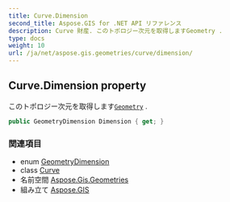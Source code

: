 ```yaml
---
title: Curve.Dimension
second_title: Aspose.GIS for .NET API リファレンス
description: Curve 財産. このトポロジー次元を取得しますGeometry .
type: docs
weight: 10
url: /ja/net/aspose.gis.geometries/curve/dimension/
---
```

## Curve.Dimension property

このトポロジー次元を取得します[`Geometry`](../../geometry/) .

```csharp
public GeometryDimension Dimension { get; }
```

### 関連項目

* enum [GeometryDimension](../../geometrydimension/)
* class [Curve](../)
* 名前空間 [Aspose.Gis.Geometries](../../curve/)
* 組み立て [Aspose.GIS](../../../)


